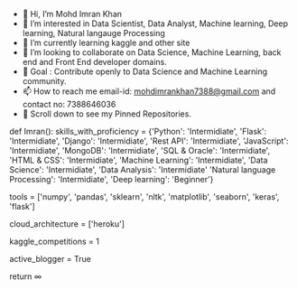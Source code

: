 - 👋 Hi, I’m Mohd Imran Khan
- 👀 I’m interested in Data Scientist, Data Analyst, Machine learning, Deep learning, Natural langauge Processing
- 🌱 I’m currently learning kaggle and other site
- 💞️ I’m looking to collaborate on Data Science, Machine Learning, back end and Front End developer domains.
- 🎯 Goal : Contribute openly to Data Science and Machine Learning community.
- 📫 How to reach me email-id: mohdimrankhan7388@gmail.com and contact no: 7388646036
- 📌 Scroll down to see my Pinned Repositories.

def Imran():
  skills_with_proficiency = {'Python': 'Intermidiate', 'Flask': 'Intermidiate', 'Django': 'Intermidiate', 'Rest API': 'Intermidiate', 'JavaScript': 'Intermidiate', 'MongoDB': 'Intermidiate', 'SQL & Oracle': 'Intermidiate', 'HTML & CSS': 'Intermidiate', 'Machine Learning': 'Intermidiate', 'Data Science': 'Intermidiate', 'Data Analysis': 'Intermidiate' 'Natural language Processing': 'Intermidiate', 'Deep learning': 'Beginner'}
  
  tools = ['numpy', 'pandas', 'sklearn', 'nltk', 'matplotlib', 'seaborn', 'keras', 'flask']
  
  cloud_architecture = ['heroku']
  
  kaggle_competitions = 1
  
  active_blogger = True
  
  return ∞
